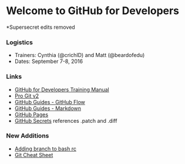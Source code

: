 # Welcome to GitHub for Developers
*Supersecret edits removed

### Logistics

- Trainers: Cynthia (@crichID) and Matt (@beardofedu)
- Dates: September 7-8, 2016

### Links

- [GitHub for Developers Training Manual](github-for-developers-student-manual.pdf)
- [Pro Git v2](https://git-scm.com/book/en/v2)
- [GitHub Guides - GitHub Flow](https://guides.github.com/introduction/flow/)
- [GitHub Guides - Markdown](https://guides.github.com/features/mastering-markdown/)
- [GitHub Pages](https://pages.github.com)
- [GitHub Secrets](https://github.com/blog/967-github-secrets) references .patch and .diff

### New Additions

- [Adding branch to bash rc](https://gist.github.com/githubteacher/e75edf29d76571f8cc6c)
- [Git Cheat Sheet](https://services.github.com/kit/downloads/github-git-cheat-sheet.pdf)
